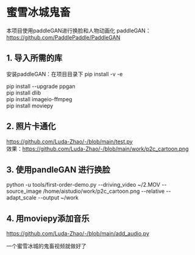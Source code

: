 # 蜜雪冰城鬼畜
本项目使用paddleGAN进行换脸和人物动画化
paddleGAN：https://github.com/PaddlePaddle/PaddleGAN

## 1. 导入所需的库
安装paddleGAN：在项目目录下 pip install -v -e

pip install --upgrade ppgan<br>
pip install dlib<br>
pip install imageio-ffmpeg<br>
pip install moviepy<br>

## 2. 照片卡通化
https://github.com/Luda-Zhao/-/blob/main/test.py <br>
效果：https://github.com/Luda-Zhao/-/blob/main/work/p2c_cartoon.png<br>

## 3. 使用pandleGAN 进行换脸
python -u tools/first-order-demo.py  --driving_video ~/2.MOV  --source_image /home/aistudio/work/p2c_cartoon.png --relative --adapt_scale --output  ~/work

## 4. 用moviepy添加音乐
https://github.com/Luda-Zhao/-/blob/main/add_audio.py

一个蜜雪冰城的鬼畜视频就做好了


